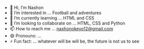 - 👋 Hi, I’m Nashon
- 👀 I’m interested in ... Football and adventures 
- 🌱 I’m currently learning ... HTML and CSS
- 💞️ I’m looking to collaborate on ... HTML, CSS and Python 
- 📫 How to reach me ... naxhonokeyo12@gmail.com 
- 😄 Pronouns: ...
- ⚡ Fun fact: ... whatever will be will be, the future is not us to see 

<!---
Juniero20/Juniero20 is a ✨ special ✨ repository because its `README.md` (this file) appears on your GitHub profile.
You can click the Preview link to take a look at your changes.
--->
